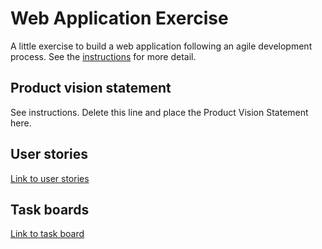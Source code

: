 # Web Application Exercise

A little exercise to build a web application following an agile development process. See the [instructions](instructions.md) for more detail.

## Product vision statement

See instructions. Delete this line and place the Product Vision Statement here.

## User stories

[Link to user stories](https://github.com/software-students-fall2023/2-web-app-exercise-team-team-team/issues)

## Task boards

[Link to task board](https://github.com/orgs/software-students-fall2023/projects/28/views/2)
